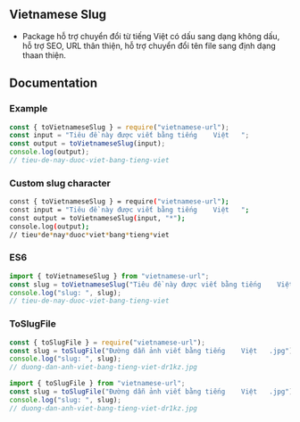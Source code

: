 ## Vietnamese Slug
- Package hỗ trợ chuyển đổi từ tiếng Việt có dấu sang dạng không dấu, hỗ trợ SEO, URL thân thiện, hỗ trợ chuyển đổi tên file sang định dạng thaan thiện.
## Documentation
### Example
```javascript
const { toVietnameseSlug } = require("vietnamese-url");
const input = "Tiêu đề này được viết bằng tiếng    Việt   ";
const output = toVietnameseSlug(input);
console.log(output);
// tieu-de-nay-duoc-viet-bang-tieng-viet
```
### Custom slug character
```sh
const { toVietnameseSlug } = require("vietnamese-url");
const input = "Tiêu đề này được viết bằng tiếng    Việt   ";
const output = toVietnameseSlug(input, "*");
console.log(output);
// tieu*de*nay*duoc*viet*bang*tieng*viet
```

### ES6
```javascript
import { toVietnameseSlug } from "vietnamese-url";
const slug = toVietnameseSlug("Tiêu đề này được viết bằng tiếng    Việt   ");
console.log("slug: ", slug);
// tieu-de-nay-duoc-viet-bang-tieng-viet
```

### ToSlugFile
```javascript
const { toSlugFile } = require("vietnamese-url");
const slug = toSlugFile("Đường dẫn ảnh viết bằng tiếng    Việt   .jpg");
console.log("slug: ", slug);
// duong-dan-anh-viet-bang-tieng-viet-dr1kz.jpg
```
```javascript
import { toSlugFile } from "vietnamese-url";
const slug = toSlugFile("Đường dẫn ảnh viết bằng tiếng    Việt   .jpg");
console.log("slug: ", slug);
// duong-dan-anh-viet-bang-tieng-viet-dr1kz.jpg
```